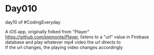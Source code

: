 # Day010
day10 of #CodingEveryday

A iOS app, originally folked from "Player" https://github.com/piemonte/Player, listens to a "url" value in Firebase database and play whatever mp4 video the url directs to  
If the url changes, the playing video changes accordingly  